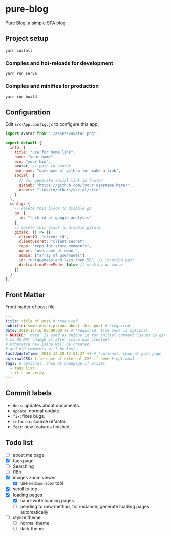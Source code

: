 # pure-blog

Pure Blog, a simple SPA blog.

## Project setup

```
yarn install
```

### Compiles and hot-reloads for development

```
yarn run serve
```

### Compiles and minifies for production

```
yarn run build
```

## Configuration

Edit `src/App.config.js` to configure this app.

```js
import avatar from "./assets/avatar.png";

export default {
  info: {
    title: "use for home link",
    name: "your name",
    bio: "your bio",
    avatar, // path to avatar
    username: "username of github for make a link",
    social: {
      // for generate social link in footer
      github: "https://github.com/(your username here)",
      others: "link/to/others/social/site"
    }
  },
  config: {
    // delete this block to disable ga
    ga: {
      id: "tack id of google analysis"
    },
    // delete this block to disable gitalk
    gitalk: () => ({
      clientID: "client id",
      clientSecret: "client secret",
      repo: "repo for store comments",
      owner: "username of owner",
      admin: ["array of usernames"],
      id: "uniqueness and less then 50", // location.path
      distractionFreeMode: false // masking on focus
    })
  }
};
```

## Front Matter

Front matter of post file.

```yaml
---
title: title of post # *required
subtitle: some descriptions about this post # *required
date: 2018-12-16 00:00:00 +8 # *required, time zone is optional
# NOTICE: `date` is used as unique id for initial comment issues by gitalk,
# so DO NOT change it after issue was created! 
# Otherwise new issue will be created,
# and old comments will be lost.
lastUpdateTime: 2018-12-20 13:01:37 +8 # *optional, show at post page if exists
externalCSS: file name of external CSS if need # optional
tags: # optional, show at homepage if exists
  - tags list
  - it's an array
---

```

## Commit labels

- `docs`: updates about documents.
- `update`: normal update.
- `fix`: fixes bugs.
- `refactor`: source refactor.
- `feat`: new features finished.

## Todo list

- [ ] about me page
- [x] tags page
- [ ] Searching
- [ ] i18n
- [x] images zoom viewer
  - [X] use `medium-zoom` tool
- [x] scroll to top
- [x] loading pages
  - [X] hand-write loading pages
  - [ ] pending to new method, for instance, generate loading pages automatically
- [ ] stylize theme
  - [ ] normal theme
  - [ ] dark theme
